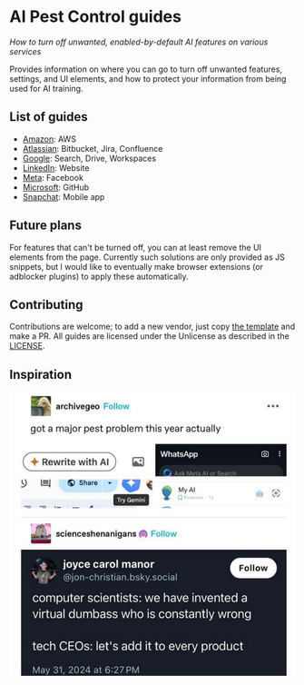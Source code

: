# AI Pest Control guides

*How to turn off unwanted, enabled-by-default AI features on various services*

Provides information on where you can go to turn off unwanted features, settings, and UI elements,
and how to protect your information from being used for AI training.

## List of guides

* [Amazon](amazon.md): AWS
* [Atlassian](atlassian.md): Bitbucket, Jira, Confluence
* [Google](google.md): Search, Drive, Workspaces
* [LinkedIn](linkedin.md): Website
* [Meta](meta.md): Facebook
* [Microsoft](microsoft.md): GitHub
* [Snapchat](snapchat.md): Mobile app

## Future plans

For features that can't be turned off, you can at least remove the UI elements from the page.
Currently such solutions are only provided as JS snippets, but I would like to eventually make browser extensions (or adblocker plugins) to apply these automatically.

## Contributing

Contributions are welcome; to add a new vendor, just copy [the template](template.md) and make a PR.
All guides are licensed under the Unlicense as described in the [LICENSE](LICENSE).

## Inspiration

![](images/the-problem.png)
